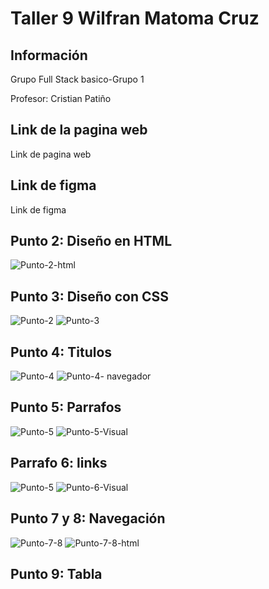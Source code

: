 <h1>Taller 9 Wilfran Matoma Cruz</h1>
<h2>Información</h2>
<p>Grupo Full Stack basico-Grupo 1</p>
<p>Profesor: Cristian Patiño</p>

<h2>Link de la pagina web</h2> 
<a ref="https://wilfran900420.github.io/taller-9-full-stack/"> Link de pagina web </a>


<h2>Link de figma</h2>  

<a ref="https://www.figma.com/file/h3JTbaHWwvWJzxiEmMH9JL/Wilfran-Matoma-Cruz?type=design&node-id=0%3A1&mode=design&t=aTPSPNassyJDBq5D-1"> Link de figma </a>

<h2>Punto 2: Diseño en HTML</h2> 
<img src= "./public/images/Punto-2-html.png" 
alt= "Punto-2-html">

<h2>Punto 3: Diseño con CSS</h2>  
<img src= "./public/images/Punto-2.png" 
alt= "Punto-2">
<img src="./public/images/Punto-3.png"      
alt= "Punto-3">

<h2>Punto 4: Titulos</h2>
<img src="./public/images/Punto-4.png"      
alt= "Punto-4">
<img src="./public/images/Punto-4-navegador.png"      
alt= "Punto-4- navegador">

<h2>Punto 5: Parrafos</h2>  
<img src="./public/images/Punto-5.png"      
alt= "Punto-5">
<img src="./public/images/Punto-5-html.png"      
alt= "Punto-5-Visual">

<h2>Parrafo 6: links</h2>
<img src="./public/images/Punto-6.png"      
alt= "Punto-5">
<img src="./public/images/Punto-6-html.png"      
alt= "Punto-6-Visual">


<h2>Punto 7 y 8: Navegación</h2>

<img src="./public/images/Punto-7-8.png "      
alt= "Punto-7-8">
<img src="./public/images/Punto-7-8-html.png"      
alt= "Punto-7-8-html">

<h2>Punto 9: Tabla</h2>

